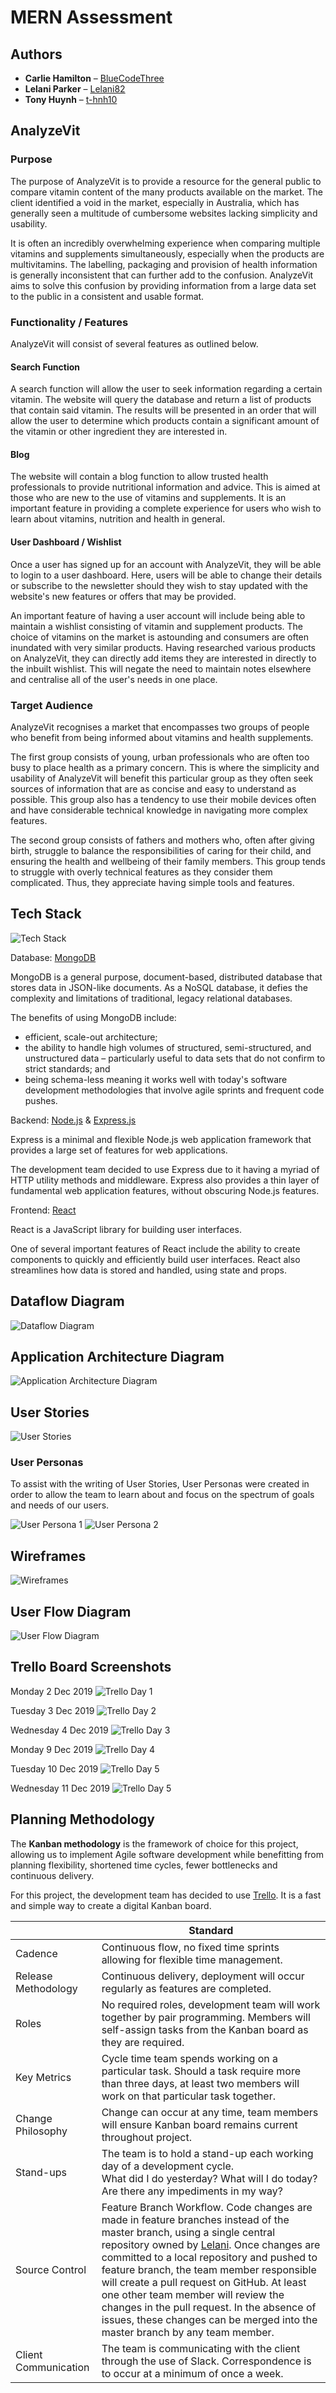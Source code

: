 # MERN Assessment

## Authors

* **Carlie Hamilton** – [BlueCodeThree](https://github.com/BlueCodeThree)
* **Lelani Parker** – [Lelani82](https://github.com/Lelani82)
* **Tony Huynh** – [t-hnh10](https://github.com/t-hnh10)

## AnalyzeVit

### Purpose

The purpose of AnalyzeVit is to provide a resource for the general public to compare vitamin content of the many products available on the market. The client identified a void in the market, especially in Australia, which has generally seen a multitude of cumbersome websites lacking simplicity and usability.

It is often an incredibly overwhelming experience when comparing multiple vitamins and supplements simultaneously, especially when the products are multivitamins. The labelling, packaging and provision of health information is generally inconsistent that can further add to the confusion. AnalyzeVit aims to solve this confusion by providing information from a large data set to the public in a consistent and usable format.

### Functionality / Features

AnalyzeVit will consist of several features as outlined below.

#### Search Function

A search function will allow the user to seek information regarding a certain vitamin. The website will query the database and return a list of products that contain said vitamin. The results will be presented in an order that will allow the user to determine which products contain a significant amount of the vitamin or other ingredient they are interested in.

#### Blog

The website will contain a blog function to allow trusted health professionals to provide nutritional information and advice. This is aimed at those who are new to the use of vitamins and supplements. It is an important feature in providing a complete experience for users who wish to learn about vitamins, nutrition and health in general.

#### User Dashboard / Wishlist

Once a user has signed up for an account with AnalyzeVit, they will be able to login to a user dashboard. Here, users will be able to change their details or subscribe to the newsletter should they wish to stay updated with the website's new features or offers that may be provided.

An important feature of having a user account will include being able to maintain a wishlist consisting of vitamin and supplement products. The choice of vitamins on the market is astounding and consumers are often inundated with very similar products. Having researched various products on AnalyzeVit, they can directly add items they are interested in directly to the inbuilt wishlist. This will negate the need to maintain notes elsewhere and centralise all of the user's needs in one place.

### Target Audience

AnalyzeVit recognises a market that encompasses two groups of people who benefit from being informed about vitamins and health supplements.

The first group consists of young, urban professionals who are often too busy to place health as a primary concern. This is where the simplicity and usability of AnalyzeVit will benefit this particular group as they often seek sources of information that are as concise and easy to understand as possible. This group also has a tendency to use their mobile devices often and have considerable technical knowledge in navigating more complex features.

The second group consists of fathers and mothers who, often after giving birth, struggle to balance the responsibilities of caring for their child, and ensuring the health and wellbeing of their family members. This group tends to struggle with overly technical features as they consider them complicated. Thus, they appreciate having simple tools and features.

## Tech Stack

![Tech Stack](docs/mern.jpg)

Database: [MongoDB](https://www.mongodb.com/)

MongoDB is a general purpose, document-based, distributed database that stores data in JSON-like documents. As a NoSQL database, it defies the complexity and limitations of traditional, legacy relational databases.

The benefits of using MongoDB include:

* efficient, scale-out architecture;
* the ability to handle high volumes of structured, semi-structured, and unstructured data – particularly useful to data sets that do not confirm to strict standards; and
* being schema-less meaning it works well with today's software development methodologies that involve agile sprints and frequent code pushes.

Backend: [Node.js](https://nodejs.org/en/) & [Express.js](https://expressjs.com/)

Express is a minimal and flexible Node.js web application framework that provides a large set of features for web applications.

The development team decided to use Express due to it having a myriad of HTTP utility methods and middleware. Express also provides a thin layer of fundamental web application features, without obscuring Node.js features.

Frontend: [React](https://reactjs.org/)

React is a JavaScript library for building user interfaces.

One of several important features of React include the ability to create components to quickly and efficiently build user interfaces. React also streamlines how data is stored and handled, using state and props.

## Dataflow Diagram

![Dataflow Diagram](docs/DataflowDiagram.png)

## Application Architecture Diagram

![Application Architecture Diagram](docs/ApplicationArchitecture.png)

## User Stories

![User Stories](docs/UserStories.png)

### User Personas

To assist with the writing of User Stories, User Personas were created in order to allow the team to learn about and focus on the spectrum of goals and needs of our users. 

![User Persona 1](docs/Persona1.png)
![User Persona 2](docs/Persona2.png)

## Wireframes

![Wireframes](docs/Wireframes.png)

## User Flow Diagram

![User Flow Diagram](docs/UserFlowDiagram.png)

## Trello Board Screenshots

Monday 2 Dec 2019
![Trello Day 1](docs/trello_2019-12-02.png)

Tuesday 3 Dec 2019
![Trello Day 2](docs/trello_2019-12-03.jpg)

Wednesday 4 Dec 2019
![Trello Day 3](docs/trello_2019-12-04.jpg)

Monday 9 Dec 2019
![Trello Day 4](docs/trello_2019-12-09.jpg)

Tuesday 10 Dec 2019
![Trello Day 5](docs/trello_2019-12-10.jpg)

Wednesday 11 Dec 2019
![Trello Day 5](docs/trello_2019-12-11.jpg)

## Planning Methodology

The **Kanban methodology** is the framework of choice for this project, allowing us to implement Agile software development while benefitting from planning flexibility, shortened time cycles, fewer bottlenecks and continuous delivery.

For this project, the development team has decided to use [Trello](https://trello.com/). It is a fast and simple way to create a digital Kanban board.

|  | Standard |
|---------------------|-------------------------------------------------------------------------------------------------------------------------------------------------------------------|
| Cadence | Continuous flow, no fixed time sprints allowing for flexible time management. |
| Release Methodology | Continuous delivery, deployment will occur regularly as features are completed. |
| Roles | No required roles, development team will work together by pair programming. Members will self-assign tasks from the Kanban board as they are required. |
| Key Metrics | Cycle time team spends working on a particular task. Should a task require more than three days, at least two members will work on that particular task together. |
| Change Philosophy | Change can occur at any time, team members will ensure Kanban board remains current throughout project. |
| Stand-ups | The team is to hold a stand-up each working day of a development cycle. <br>What did I do yesterday? What will I do today? Are there any impediments in my way? |
| Source Control | Feature Branch Workflow. Code changes are made in feature branches instead of the master branch, using a single central repository owned by [Lelani](https://github.com/Lelani82). Once changes are committed to a local repository and pushed to feature branch, the team member responsible will create a pull request on GitHub. At least one other team member will review the changes in the pull request. In the absence of issues, these changes can be merged into the master branch by any team member. |
| Client Communication | The team is communicating with the client through the use of Slack. Correspondence is to occur at a minimum of once a week. |